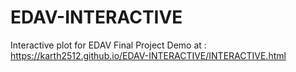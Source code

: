 # EDAV-INTERACTIVE
Interactive plot for EDAV Final Project
Demo at : https://karth2512.github.io/EDAV-INTERACTIVE/INTERACTIVE.html
